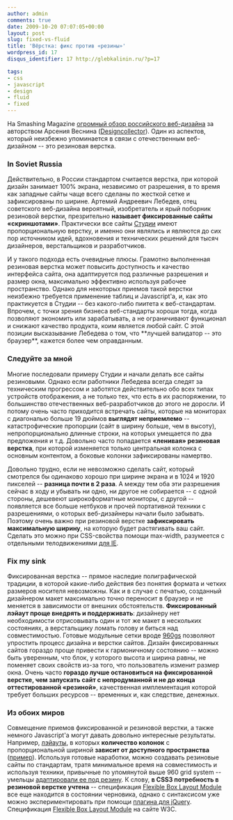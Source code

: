 ```yaml
---
author: admin
comments: true
date: 2009-10-20 07:07:05+00:00
layout: post
slug: fixed-vs-fluid
title: 'Вёрстка: фикс против «резины»'
wordpress_id: 17
disqus_identifier: 17 http://glebkalinin.ru/?p=17

tags:
- css
- javascript
- design
- fluid
- fixed
---
```


На Smashing Magazine [огромный обзор российского веб-дизайна](http://www.smashingmagazine.com/2009/10/17/global-web-design-russia/) за авторством Арсения Веснина ([Designcollector](http://designcollector.net/)). Один из аспектов, который неизбежно упоминается в связи с отечественным веб-дизайном -- это резиновая верстка.




### In Soviet Russia




Действительно, в России стандартом считается верстка, при которой дизайн занимает 100% экрана, независимо от разрешения, в то время как западные сайты чаще всего сделаны по жесткой сетке и зафиксированы по ширине. Артемий Андреевич Лебедев, отец советского веб-дизайна вероятный, изобретатель и ярый поборник резиновой верстки, презрительно **называет фиксированные сайты «скриншотами»**. Практически все сайты [Студии](http://artlebedev.ru) имеют пропорциональную верстку, и именно они являлись и являются до сих пор источником идей, вдохновения и технических решений для тысяч дизайнеров, верстальщиков и разработчиков.




<!-- more -->И у такого подхода есть очевидные плюсы. Грамотно выполненная резиновая верстка может повысить доступность и качество интерфейса сайта, она адаптируется под различные разрешения и размер окна, максимально эффективно используя рабочее пространство. Однако для некоторых приемов такой верстки неизбежно требуется применение таблиц и Javascript'а, и, как это практикуется в Студии -- без какого-либо пиитета к веб-стандартам. Впрочем, с точки зрения бизнеса веб-стандарты хороши тогда, когда позволяют экономить или зарабатывать, а не ограничивают функционал и снижают качество продукта, коим является любой сайт. С этой позиции высказывание Лебедева о том, что **лучшей валидатор -- это браузер**, кажется более чем оправданным.




### Следуйте за мной




Многие последовали примеру Студии и начали делать все сайты резиновыми. Однако если работники Лебедева всегда следят за техническим прогрессом и заботятся действительно обо всех типах устройств отображения, а не только тех, что есть в их распоряжении, то большинство отечественных веб-разработчиков до этого не доросли. И потому очень часто приходится встречать сайты, которые на мониторах с диагональю больше 19 дюймов **выглядят неприемлемо** -- катастрофические пропорции (сайт в ширину больше, чем в высоту), непропорционально длинные строки, на которых умещается по два предложения и т.д. Довольно часто попадается **«ленивая» резиновая верстка**, при которой изменяется только центральная колонка с основным контентом, а боковые колонки зафиксированы намертво.




Довольно трудно, если не невозможно сделать сайт, который смотрелся бы одинаково хорошо при ширине экрана и в 1024 и 1920 пикселей -- **разница почти в 2 раза**. А между тем оба эти разрешения сейчас в ходу и убывать ни одно, ни другое не собирается -- с одной стороны, дешевеют широкоформатные мониторы, с другой -- появляется все больше нетбуков и прочей портативной техники с разрешениями, о которых веб-дизайнеры начали было забывать. Поэтому очень важно при резиновой верстке **зафиксировать максимальную ширину**, на которую будет растягивать ваш сайт. Сделать это можно при CSS-свойства помощи max-width, разумеется с отдельными телодвижениями [для IE](http://xhtml.ru/2005/06/11/max-width/).




### Fix my sink




Фиксированная верстка -- прямое наследие полиграфической традиции, в которой какие-либо действия без понятия формата и четких размеров носителя невозможны. Как и в случае с печатью, созданный дизайнером макет максимально точно переносит в браузер и не меняется в зависимости от внешних обстоятельств. **Фиксированный лэйаут проще внедрять и поддерживать**: дизайнеру нет необходимости отрисовывать один и тот же макет в нескольких состояниях, а верстальщику ломать голову и биться над совместимостью. Готовые модульные сетки вроде [960gs](http://960.gs/) позволяют упростить процесс дизайна и верстки сайтов. Дизайн фиксированных сайтов гораздо проще привести к гармоничному состоянию -- можно быть уверенным, что блок, у которого высота и ширина равны, не поменяет своих свойств из-за того, что пользователь изменит размер окна. Очень часто **гораздо лучше остановиться на фиксированной верстке, чем запускать сайт с непродуманной и не до конца оттестированной «резиной»**, качественная имплементация которой требует больших ресурсов -- временных и, как следствие, денежных.




### Из обоих миров




Совмещение приемов фиксированной и резиновой верстки, а также немного Javascript'а могут давать довольно интересные результаты. Например, [лэйауты](http://www.sohtanaka.com/web-design/smart-columns-w-css-jquery/), в которых **количество колонок** с пропорциональной шириной **зависит от доступного пространства** ([пример](http://www.sohtanaka.com/web-design/examples/smart-columns/)). Используя готовые наработки, можно создавать резиновые сайты по стандартам, тратя минимальное время на совместимость и используя техники, привычные по упомянутой выше 960 grid system -- умельцы [ адаптировали ее под резину](http://www.designinfluences.com/fluid960gs/). К слову, **в CSS3 потребность в резиновой верстке учтена** -- спецификация [Flexible Box Layout Module](http://www.css3.info/introducing-the-flexible-box-layout-module/) все еще находится в состоянии черновика, однако с синтаксисом уже можно экспериментировать при помощи [плагина для jQuery](http://a.deveria.com/?p=236). Спецификация [Flexible Box Layout Module](http://www.w3.org/TR/css3-flexbox/) на сайте W3C.
